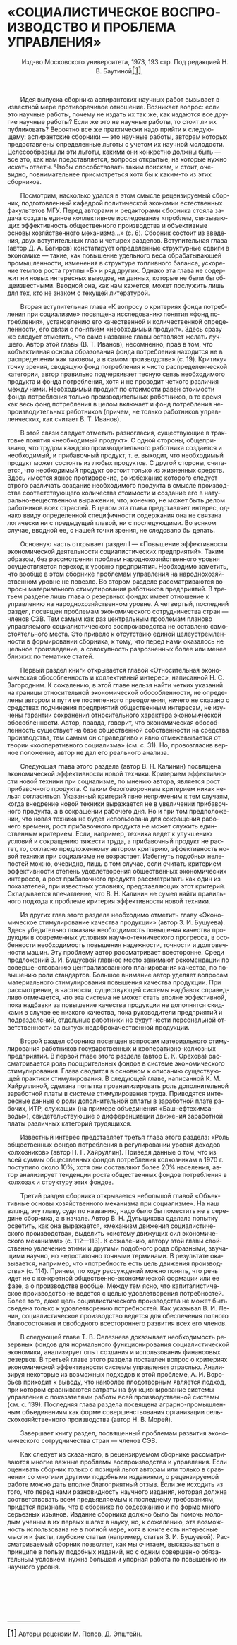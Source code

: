 

<h1><a name="_Toc79394913"><span lang="RU">«<span class="Heading1Char">СОЦИАЛИСТИЧЕСКОЕ
ВОСПРОИЗВОДСТВО И ПРОБЛЕМА УПРАВЛЕНИЯ</span>»</span></a><span lang="RU"><o:p></o:p></span></h1>

<p class="1" align="center" style="text-align:center;text-indent:22.0pt"><span lang="RU" style="mso-bidi-font-size:16.0pt">Изд-во Московского университета,
1973, 193 стр. Под редакцией Н. В. Баутиной</span><a style="mso-footnote-id:
ftn1" href="file:///D:/!RPR/!DIALECTX/REDBOOK/POPOV/DOC/DOC/1.docx#_ftn1" name="_ftnref1" title=""><span class="MsoFootnoteReference"><span lang="RU" style="font-size:14.0pt;mso-bidi-font-size:16.0pt"><span style="mso-special-character:footnote"><!--[if !supportFootnotes]--><span class="MsoFootnoteReference"><span lang="RU" style="font-size:14.0pt;mso-bidi-font-size:
16.0pt;mso-fareast-font-family:&quot;Times New Roman&quot;;color:#36301C;mso-ansi-language:
RU;mso-fareast-language:RU;mso-bidi-language:AR-SA">[1]</span></span><!--[endif]--></span></span></span></a><span lang="RU" style="mso-bidi-font-size:16.0pt"><o:p></o:p></span></p>

<p class="1" align="center" style="text-align:center;text-indent:22.0pt"><span lang="RU" style="mso-bidi-font-size:16.0pt"><o:p>&nbsp;</o:p></span></p>

<p class="1" style="text-indent:22.0pt"><span lang="RU" style="mso-bidi-font-size:
16.0pt">Идея выпуска сборника аспирантских научных работ вызывает в известной
мере противоречивое отношение. Возникает вопрос: если это научные работы,
почему не издать их так же, как издаются все другие научные работы? Если же это
не научные работы, то стоит ли их публиковать? Вероятно все же практически надо
прийти к следующему: аспирантские сборники — это научные работы, авторам
которых предоставлены определенные льготы с учетом их научной молодости.
Целесообразны ли эти льготы, какими они конкретно должны быть — все это, как
нам представляется, вопросы открытые, на которые нужно искать ответы. Чтобы
способствовать таким поискам, и стоит, очевидно, повнимательнее присмотреться
хотя бы к каким-то из этих сборников.<o:p></o:p></span></p>

<p class="1" style="text-indent:22.0pt"><span lang="RU" style="mso-bidi-font-size:
16.0pt">Посмотрим, насколько удался в этом смысле рецензируемый сборник,
подготовленный кафедрой политической экономии естественных факультетов МГУ.
Перед авторами и редакторами сборника стояла задача создать единое коллективное
исследование «проблем, связывающих эффективность общественного производства и
объективные основы хозяйственного механизма...» (с. 6). Сборник состоит из
введения, двух вступительных глав и четырех разделов. Вступительная глава
(автор Д. А. Багиров) констатирует определенные структурные сдвиги в экономике
— такие, как повышение удельного веса обрабатывающей промышленности, изменения
в структуре топливного баланса, ускорение темпов роста группы «Б» и ряд других.
Однако эта глава не содержит ни новых интересных выводов, ни данных, которые не
были бы общеизвестными. Вводной она, как нам кажется, может послужить лишь для
тех, кто не знаком с текущей литературой.<o:p></o:p></span></p>

<p class="1" style="text-indent:22.0pt"><span lang="RU" style="mso-bidi-font-size:
16.0pt">Вторая вступительная глава «К вопросу о критериях фонда потребления при
социализме» посвящена исследованию понятия «фонд потребления», установлению его
качественной и количественной определенности, его связи с понятием «необходимый
продукт». Здесь сразу же следует отметить, что само название главы оставляет
желать лучшего. Автор этой главы (В. Т. Иванов), несомненно, прав в том, что
«объективная основа образования фонда потребления находится не в распределении
как таковом, а в самом производстве» (с. 19). Критикуя точку зрения, сводящую
фонд потребления к чисто распределенческой категории, автор правильно
подчеркивает тесную связь необходимого продукта и фонда потребления, хотя и не
проводит четкого различия между ними. Необходимый продукт по стоимости равен
стоимости фонда потребления только производительных работников, в то время как
весь фонд потребления в целом включает и фонд потребления непроизводительных
работников (причем, не только работников управленческих, как считает В. Т.
Иванов).<o:p></o:p></span></p>

<p class="1" style="text-indent:22.0pt"><span lang="RU" style="mso-bidi-font-size:
16.0pt">В этой связи следует отметить разногласия, существующие в трактовке
понятия «необходимый продукт». С одной стороны, общепризнано, что трудом
каждого производительного работника создается и необходимый, и прибавочный
продукт, т. е. выходит, что необходимый продукт может состоять из любых
продуктов. С другой стороны, считается, что необходимый продукт состоит только
из жизненных средств. Здесь имеется явное противоречие, во избежание которого
следует строго различать создание необходимого продукта в смысле производства
соответствующего количества стоимости и создание его в натурально-вещественном
выражении, что, конечно, не может быть делом работников всех отраслей. В целом
эта глава представляет интерес, однако ввиду определенной специфичности
содержания она не связана логически ни с предыдущей главой, ни с последующими.
Во всяком случае, вводной ее, с нашей точки зрения, не следовало бы делать.<o:p></o:p></span></p>

<p class="1" style="text-indent:22.0pt"><span lang="RU" style="mso-bidi-font-size:
16.0pt">Основную часть открывает раздел I — «Повышение эффективности
экономической деятельности социалистических предприятий». Таким образом, без
рассмотрения проблем народнохозяйственного уровня осуществляется переход к
уровню предприятия. Необходимо заметить, что вообще в этом сборнике проблемам
управления на народнохозяйственном уровне не повезло. Во втором разделе
рассматриваются вопросы материального стимулирования работников предприятий. В
третьем разделе лишь глава о резервных фондах имеет отношение к управлению на
народнохозяйственном уровне. А четвертый, последний раздел, посвящен проблемам
экономического сотрудничества стран — членов СЭВ. Тем самым как раз центральным
проблемам планово управляемого социалистического воспроизводства не оставлено
самостоятельного места. Это привело к отсутствию единой целеустремленности в
формировании сборника, к тому, что перед нами оказалось не цельное
произведение, а совокупность разрозненных более или менее близких по тематике
статей.<o:p></o:p></span></p>

<p class="1" style="text-indent:22.0pt"><span lang="RU" style="mso-bidi-font-size:
16.0pt">Первый раздел книги открывается главой «Относительная экономическая
обособленность и коллективный интерес», написанной Н. С. Загородним. К
сожалению, в этой главе нельзя найти четких указаний на границы относительной
экономической обособленности, не определены автором и пути ее постепенного
преодоления, ничего не сказано о средствах подчинения предприятий общественным
интересам, не изучены гарантии сохранения относительного характера
экономической обособленности. Автор, правда, говорит, что экономическая обособленность
существует на базе общественной собственности на средства производства, тем
самым он справедливо и явно отмежевывается от теории «кооперативного
социализма» (см. с. 31). Но, провозгласив верное положение, автор не дал его
реального анализа.<o:p></o:p></span></p>

<p class="1" style="text-indent:22.0pt"><span lang="RU" style="mso-bidi-font-size:
16.0pt">Следующая глава этого раздела (автор В. Н. Калинин) посвящена
экономической эффективности новой техники. Критерием эффективности новой
техники при социализме, по мнению автора, является рост прибавочного продукта.
С таким безоговорочным критерием никак нельзя согласиться. Указанный критерий
явно неприменим к тем случаям, когда внедрение новой техники выражается не в
увеличении прибавочного продукта, а в сокращении рабочего дня. Но и при том
предположении, что новая техника не будет использована для сокращения рабочего
времени, рост прибавочного продукта не может служить единственным критерием.
Если, например, техника ведет к улучшению условий и сокращению тяжести труда, а
прибавочный продукт не растет, то, согласно предложенному автором критерию,
эффективность новой техники при социализме не возрастает. Избегнуть подобных
нелепостей можно, очевидно, лишь в том случае, если считать критерием
эффективности степень удовлетворения общественных экономических интересов, а
рост прибавочного продукта рассматривать как один из показателей, при известных
условиях, представляющих этот критерий. Складывается впечатление, что В. Н.
Калинин не сумел найти правильного подхода к проблеме критерия эффективности
новой техники.<o:p></o:p></span></p>

<p class="1" style="text-indent:22.0pt"><span lang="RU" style="mso-bidi-font-size:
16.0pt">Из других глав этого раздела необходимо отметить главу «Экономическое
стимулирование качества продукции» (автор 3. И. Бушуева). Здесь убедительно
показана необходимость повышения качества продукции в современных условиях
научно-технического прогресса, в особенности необходимость повышения
надежности, точности и долговечности машин. Эту проблему автор рассматривает
всесторонне. Среди предложений 3. И. Бушуевой главное место занимают
рекомендации по совершенствованию централизованного планирования качества, по
повышению роли стандартов. Большое внимание автор уделяет вопросам
материального стимулирования повышения качества продукции. При рассмотрении, в
частности, существующей системы надбавок справедливо отмечается, что эта
система не может стать вполне эффективной, пока надбавки за повышение качества
продукции не дополнятся скидками в случае ее низкого качества, пока
руководители предприятий и подразделений, отдельные работники не будут нести
персональной ответственности за выпуск недоброкачественной продукции.<o:p></o:p></span></p>

<p class="1" style="text-indent:22.0pt"><span lang="RU" style="mso-bidi-font-size:
16.0pt">Второй раздел сборника посвящен вопросам материального стимулирования
работников государственных и кооперативно-колхозных предприятий. В первой главе
этого раздела (автор Е. К. Орехова) рассматривается роль поощрительных фондов в
системе экономического стимулирования. Глава сводится в основном к описанию
существующей практики стимулирования. В следующей главе, написанной К. М.
Хайруллиной, сделана попытка проанализировать роль дополнительной заработной
платы в системе стимулирования труда. Приводятся интересные данные о роли
дополнительной оплаты в заработной плате рабочих, ИТР, служащих (на примере
объединения «Башнефтехимзаводы»), свидетельствующие о дифференциации движения
заработной платы различных категорий трудящихся.<o:p></o:p></span></p>

<p class="1" style="text-indent:22.0pt"><span lang="RU" style="mso-bidi-font-size:
16.0pt">Известный интерес представляет третья глава этого раздела: «Роль
общественных фондов потребления в регулировании уровня доходов колхозников»
(автор Н. Г. Хайруллин). Приведя данные о том, что из всей суммы общественных
фондов потребления колхозникам в 1970 г. поступило около 10%, хотя они
составляют более 20% населения, автор анализирует тенденции роста общественных
фондов потребления в колхозах и структуру этих фондов.<o:p></o:p></span></p>

<p class="1" style="text-indent:22.0pt"><span lang="RU" style="mso-bidi-font-size:
16.0pt">Третий раздел сборника открывается небольшой главой «Объективные основы
хозяйственного механизма при социализме». На наш взгляд, эту главу, судя по
названию, надо было бы поместить не в середине сборника, а в начале. Автор В.
Н. Дулыцикова сделала попытку осветить, как она выражается, «механизм движения
социалистического производства», выделить «систему движущих сил экономического
механизма» (с. 112—113). К сожалению, автору этой главы свойственно увлечение
этими и другими подобного рода образными, звучащими научно, но недостаточно
точными терминами. В результате оказывается, например, что «потребность есть
цель движения производства» (с. 114). Причем, по ходу рассуждений можно понять,
что речь идет не о конкретной общественно-экономической формации или ее фазе, а
о производстве вообще. Между тем ясно, что капиталистическое производство не
ведется с целью удовлетворения потребностей. Более того, даже цель
социалистического производства не может быть сведена только к удовлетворению
потребностей. Как указывал В. И. Ленин, социалистическое производство ведется
для обеспечения полного благосостояния и свободного всестороннего развития всех
его членов.<o:p></o:p></span></p>

<p class="1" style="text-indent:22.0pt"><span lang="RU" style="mso-bidi-font-size:
16.0pt">В следующей главе Т. В. Селезнева доказывает необходимость резервных
фондов для нормального функционирования социалистической экономики, анализирует
опыт создания и использования финансовых резервов. В третьей главе этого
раздела поставлен вопрос о критериях экономической эффективности системы
управления отраслью. Анализируя некоторые из возможных подходов к этой
проблеме, А. И. Воробьев приходит к выводу, что наиболее плодотворным является
подход, при котором сравниваются затраты на функционирование системы управления
с показателями работы всей производственной системы (см. с. 139). Последняя
глава раздела посвящена аграрно-промышленным объединениям как форме
совершенствования организации сельскохозяйственного производства (автор Н. В.
Морей).<o:p></o:p></span></p>

<p class="1" style="text-indent:22.0pt"><span lang="RU" style="mso-bidi-font-size:
16.0pt">Завершает книгу раздел, посвященный проблемам развития экономического
сотрудничества стран — членов СЭВ.<o:p></o:p></span></p>

<p class="1" style="text-indent:22.0pt"><span lang="RU" style="mso-bidi-font-size:
16.0pt">Как следует из сказанного, в рецензируемом сборнике рассматриваются
многие важные проблемы воспроизводства и управления. Если оценивать сборник
только с позиций льгот авторам или только в сравнении со многими другими
подобными изданиями, о рецензируемой работе можно дать вполне благоприятный
отзыв. Если же исходить из того, что перед нами разновидность научного издания,
которая должна соответствовать всем предъявляемым к последнему требованиям,
придется признать, что в сборнике по содержанию и по форме много серьезных
изъянов. Издание сборника должно было бы помочь молодым ученым в их первых
шагах в науку, но, к сожалению, эта возможность использована не в полной мере,
хотя в книге есть интересные мысли и факты, глубокие статьи (например, статья
3. И. Бушуевой). Рассматриваемый сборник позволяет, как мы считаем,
высказываться в принципе в пользу подобных изданий, но с одним совершенно
обязательным условием: нужна большая и упорная работа по повышению их научного
уровня. <o:p></o:p></span></p>

<span lang="RU" style="font-size:12.0pt;mso-bidi-font-size:16.0pt;font-family:
&quot;Arial Unicode MS&quot;,serif;mso-fareast-font-family:&quot;Arial Unicode MS&quot;;mso-bidi-font-family:
&quot;Arial Unicode MS&quot;;color:black;mso-ansi-language:RU;mso-fareast-language:RU;
mso-bidi-language:RU"><br clear="all" style="mso-special-character:line-break;
page-break-before:always">
</span>

<p class="MsoNormal"><span lang="RU" style="font-size:16.0pt;font-family:&quot;Times New Roman&quot;,serif;
mso-fareast-font-family:&quot;Times New Roman&quot;;color:#36301C"><o:p>&nbsp;</o:p></span></p>

<div style="mso-element:footnote-list"><!--[if !supportFootnotes]--><br clear="all">

<hr align="left" size="1" width="33%">

<!--[endif]-->

<div style="mso-element:footnote" id="ftn1">

<p class="MsoFootnoteText"><a style="mso-footnote-id:ftn1" href="file:///D:/!RPR/!DIALECTX/REDBOOK/POPOV/DOC/DOC/1.docx#_ftnref1" name="_ftn1" title=""><span class="MsoFootnoteReference"><span lang="RU" style="font-size:14.0pt;mso-bidi-font-size:10.0pt;mso-bidi-font-family:&quot;Arial Unicode MS&quot;"><span style="mso-special-character:footnote"><!--[if !supportFootnotes]--><span class="MsoFootnoteReference"><span lang="RU" style="font-size:14.0pt;mso-bidi-font-size:
10.0pt;mso-fareast-font-family:&quot;Arial Unicode MS&quot;;mso-bidi-font-family:&quot;Arial Unicode MS&quot;;
color:black;mso-ansi-language:RU;mso-fareast-language:RU;mso-bidi-language:
RU">[1]</span></span><!--[endif]--></span></span></span></a><span lang="RU"> Авторы
рецензии М. Попов, Д. Эпштейн. <o:p></o:p></span></p>

</div>

</div>

